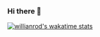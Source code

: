 ### Hi there 👋

[![willianrod's wakatime stats](https://github-readme-stats.vercel.app/api/wakatime?username=oguz3&layout=compact)](https://github.com/anuraghazra/github-readme-stats)
